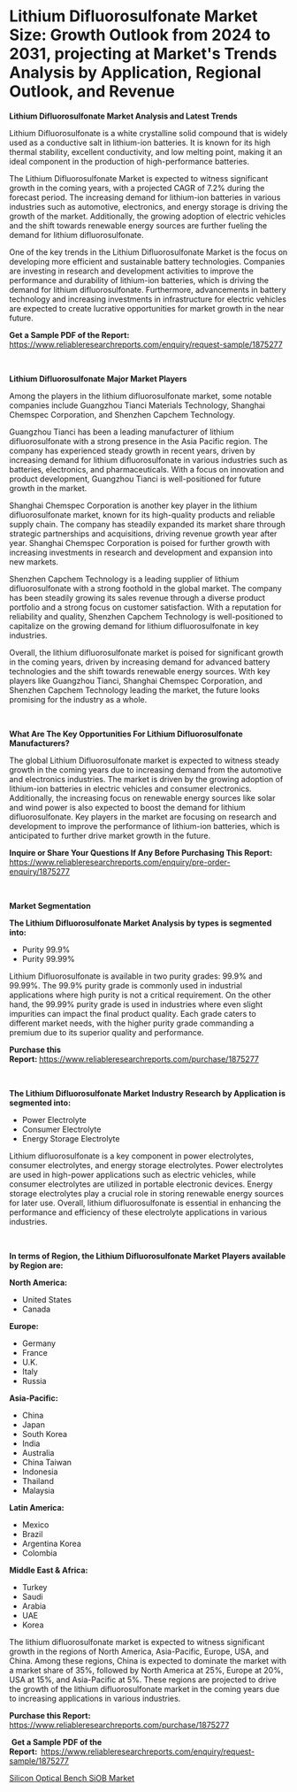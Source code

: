 <p><h1>Lithium Difluorosulfonate Market Size: Growth Outlook from 2024 to 2031, projecting at Market's Trends Analysis by Application, Regional Outlook, and Revenue</h1></p><p><strong>Lithium Difluorosulfonate Market Analysis and Latest Trends</strong></p>
<p><p>Lithium Difluorosulfonate is a white crystalline solid compound that is widely used as a conductive salt in lithium-ion batteries. It is known for its high thermal stability, excellent conductivity, and low melting point, making it an ideal component in the production of high-performance batteries.</p><p>The Lithium Difluorosulfonate Market is expected to witness significant growth in the coming years, with a projected CAGR of 7.2% during the forecast period. The increasing demand for lithium-ion batteries in various industries such as automotive, electronics, and energy storage is driving the growth of the market. Additionally, the growing adoption of electric vehicles and the shift towards renewable energy sources are further fueling the demand for lithium difluorosulfonate.</p><p>One of the key trends in the Lithium Difluorosulfonate Market is the focus on developing more efficient and sustainable battery technologies. Companies are investing in research and development activities to improve the performance and durability of lithium-ion batteries, which is driving the demand for lithium difluorosulfonate. Furthermore, advancements in battery technology and increasing investments in infrastructure for electric vehicles are expected to create lucrative opportunities for market growth in the near future.</p></p>
<p><strong>Get a Sample PDF of the Report:&nbsp;</strong> <a href="https://www.reliableresearchreports.com/enquiry/request-sample/1875277">https://www.reliableresearchreports.com/enquiry/request-sample/1875277</a></p>
<p>&nbsp;</p>
<p><strong>Lithium Difluorosulfonate Major Market Players</strong></p>
<p><p>Among the players in the lithium difluorosulfonate market, some notable companies include Guangzhou Tianci Materials Technology, Shanghai Chemspec Corporation, and Shenzhen Capchem Technology.</p><p>Guangzhou Tianci has been a leading manufacturer of lithium difluorosulfonate with a strong presence in the Asia Pacific region. The company has experienced steady growth in recent years, driven by increasing demand for lithium difluorosulfonate in various industries such as batteries, electronics, and pharmaceuticals. With a focus on innovation and product development, Guangzhou Tianci is well-positioned for future growth in the market.</p><p>Shanghai Chemspec Corporation is another key player in the lithium difluorosulfonate market, known for its high-quality products and reliable supply chain. The company has steadily expanded its market share through strategic partnerships and acquisitions, driving revenue growth year after year. Shanghai Chemspec Corporation is poised for further growth with increasing investments in research and development and expansion into new markets.</p><p>Shenzhen Capchem Technology is a leading supplier of lithium difluorosulfonate with a strong foothold in the global market. The company has been steadily growing its sales revenue through a diverse product portfolio and a strong focus on customer satisfaction. With a reputation for reliability and quality, Shenzhen Capchem Technology is well-positioned to capitalize on the growing demand for lithium difluorosulfonate in key industries.</p><p>Overall, the lithium difluorosulfonate market is poised for significant growth in the coming years, driven by increasing demand for advanced battery technologies and the shift towards renewable energy sources. With key players like Guangzhou Tianci, Shanghai Chemspec Corporation, and Shenzhen Capchem Technology leading the market, the future looks promising for the industry as a whole.</p></p>
<p>&nbsp;</p>
<p><strong>What Are The Key Opportunities For Lithium Difluorosulfonate Manufacturers?</strong></p>
<p><p>The global Lithium Difluorosulfonate market is expected to witness steady growth in the coming years due to increasing demand from the automotive and electronics industries. The market is driven by the growing adoption of lithium-ion batteries in electric vehicles and consumer electronics. Additionally, the increasing focus on renewable energy sources like solar and wind power is also expected to boost the demand for lithium difluorosulfonate. Key players in the market are focusing on research and development to improve the performance of lithium-ion batteries, which is anticipated to further drive market growth in the future.</p></p>
<p><strong>Inquire or Share Your Questions If Any Before Purchasing This Report:</strong> <a href="https://www.reliableresearchreports.com/enquiry/pre-order-enquiry/1875277">https://www.reliableresearchreports.com/enquiry/pre-order-enquiry/1875277</a></p>
<p>&nbsp;</p>
<p><strong>Market Segmentation</strong></p>
<p><strong>The Lithium Difluorosulfonate Market Analysis by types is segmented into:</strong></p>
<p><ul><li>Purity 99.9%</li><li>Purity 99.99%</li></ul></p>
<p><p>Lithium Difluorosulfonate is available in two purity grades: 99.9% and 99.99%. The 99.9% purity grade is commonly used in industrial applications where high purity is not a critical requirement. On the other hand, the 99.99% purity grade is used in industries where even slight impurities can impact the final product quality. Each grade caters to different market needs, with the higher purity grade commanding a premium due to its superior quality and performance.</p></p>
<p><strong>Purchase this Report:&nbsp;</strong><a href="https://www.reliableresearchreports.com/purchase/1875277">https://www.reliableresearchreports.com/purchase/1875277</a></p>
<p>&nbsp;</p>
<p><strong>The Lithium Difluorosulfonate Market Industry Research by Application is segmented into:</strong></p>
<p><ul><li>Power Electrolyte</li><li>Consumer Electrolyte</li><li>Energy Storage Electrolyte</li></ul></p>
<p><p>Lithium difluorosulfonate is a key component in power electrolytes, consumer electrolytes, and energy storage electrolytes. Power electrolytes are used in high-power applications such as electric vehicles, while consumer electrolytes are utilized in portable electronic devices. Energy storage electrolytes play a crucial role in storing renewable energy sources for later use. Overall, lithium difluorosulfonate is essential in enhancing the performance and efficiency of these electrolyte applications in various industries.</p></p>
<p>&nbsp;</p>
<p><strong>In terms of Region, the Lithium Difluorosulfonate Market Players available by Region are:</strong></p>
<p>
    <p> <strong> North America: </strong>
        <ul>
            <li>United States</li>
            <li>Canada</li>
        </ul>
        </p> 
    <p> <strong> Europe: </strong>
        <ul>
            <li>Germany</li>
            <li>France</li>
            <li>U.K.</li>
            <li>Italy</li>
            <li>Russia</li>
        </ul>
        </p> 
    <p> <strong> Asia-Pacific: </strong>
        <ul>
            <li>China</li>
            <li>Japan</li>
            <li>South Korea</li>
            <li>India</li>
            <li>Australia</li>
            <li>China Taiwan</li>
            <li>Indonesia</li>
            <li>Thailand</li>
            <li>Malaysia</li>
        </ul>
        </p> 
    <p> <strong> Latin America: </strong>
        <ul>
            <li>Mexico</li>
            <li>Brazil</li>
            <li>Argentina Korea</li>
            <li>Colombia</li>
        </ul>
        </p> 
    <p> <strong> Middle East & Africa: </strong>
        <ul>
            <li>Turkey</li>
            <li>Saudi</li>
            <li>Arabia</li>
            <li>UAE</li>
            <li>Korea</li>
        </ul>
    </p>
    </p>
<p><p>The lithium difluorosulfonate market is expected to witness significant growth in the regions of North America, Asia-Pacific, Europe, USA, and China. Among these regions, China is expected to dominate the market with a market share of 35%, followed by North America at 25%, Europe at 20%, USA at 15%, and Asia-Pacific at 5%. These regions are projected to drive the growth of the lithium difluorosulfonate market in the coming years due to increasing applications in various industries.</p></p>
<p><strong>Purchase this Report: </strong><a href="https://www.reliableresearchreports.com/purchase/1875277">https://www.reliableresearchreports.com/purchase/1875277</a></p>
<p>&nbsp;<strong>Get a Sample PDF of the Report:&nbsp;&nbsp;</strong><a href="https://www.reliableresearchreports.com/enquiry/request-sample/1875277">https://www.reliableresearchreports.com/enquiry/request-sample/1875277</a></p>
<p><strong></strong></p>
<p><p><a href="https://fearless-okapi-6c8.notion.site/Silicon-Optical-Bench-SiOB-Market-Size-Market-Trends-and-Growth-Outlook-forecasted-for-period-from-712e5248401541548f41af8a22e63954">Silicon Optical Bench SiOB Market</a></p></p>